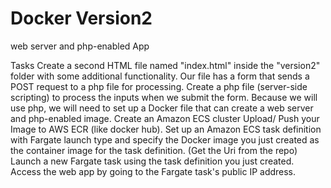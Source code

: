 # Docker Version2
web server and php-enabled App

Tasks
Create a second HTML file named "index.html" inside the "version2" folder with some additional functionality. Our file has a form that sends a POST request to a php file for processing.
Create a php file (server-side scripting) to process the inputs when we submit the form. Because we will use php, we will need to set up a Docker file that can create a web server and php-enabled image.
Create an Amazon ECS cluster 
Upload/ Push your Image to AWS ECR (like docker hub). 
Set up an Amazon ECS task definition with Fargate launch type and specify the Docker image you just created as the container image for the task definition. (Get the Uri from the repo) 
Launch a new Fargate task using the task definition you just created.  
Access the web app by going to the Fargate task's public IP address. 
